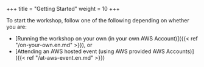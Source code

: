 +++
title = "Getting Started"
weight = 10
+++

To start the workshop, follow one of the following depending on whether you are:

- [Running the workshop on your own (in your own AWS Account)]({{< ref "/on-your-own.en.md" >}}), or
- [Attending an AWS hosted event (using AWS provided AWS Accounts)]({{< ref "/at-aws-event.en.md" >}})

